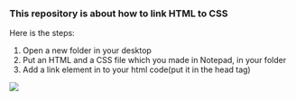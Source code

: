 <body>

<h3>This repository is about how to link HTML to CSS </h3>
<p>Here is the steps:</P>
<ol>
    <li>Open a new folder in your desktop</li> 
    <li>Put an HTML and a CSS file which you made in Notepad, in your folder</li>
    <li>Add a link element in to your html code(put it in the head tag)</li>
</ol>
<img src="https://s6.uupload.ir/files/picture_42_bd1c.jpg">

</body>
